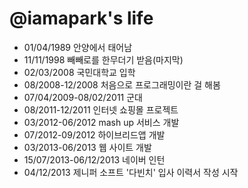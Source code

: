 @iamapark's life
===============

- 01/04/1989 안양에서 태어남
- 11/11/1998 빼빼로를 한무더기 받음(마지막)
- 02/03/2008 국민대학교 입학
- 08/2008-12/2008 처음으로 프로그래밍이란 걸 해봄
- 07/04/2009-08/02/2011 군대
- 08/2011-12/2011 인터넷 쇼핑몰 프로젝트
- 03/2012-06/2012 mash up 서비스 개발
- 07/2012-09/2012 하이브리드앱 개발
- 03/2013-06/2013 웹 사이트 개발
- 15/07/2013-06/12/2013 네이버 인턴
- 04/12/2013 제니퍼 소프트 '다빈치' 입사 이력서 작성 시작
